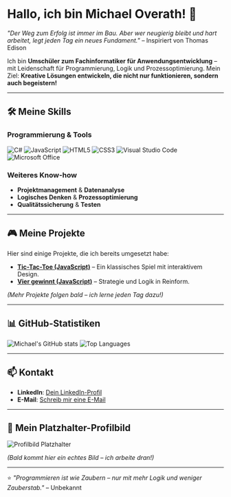 # Hallo, ich bin Michael Overath! 👋

*"Der Weg zum Erfolg ist immer im Bau. Aber wer neugierig bleibt und hart arbeitet, legt jeden Tag ein neues Fundament."* – Inspiriert von Thomas Edison

Ich bin **Umschüler zum Fachinformatiker für Anwendungsentwicklung** – mit Leidenschaft für Programmierung, Logik und Prozessoptimierung. Mein Ziel: **Kreative Lösungen entwickeln, die nicht nur funktionieren, sondern auch begeistern!**

---

## 🛠️ Meine Skills

### **Programmierung & Tools**
![C#](https://img.shields.io/badge/C%23-239120?style=for-the-badge&logo=c-sharp&logoColor=white)
![JavaScript](https://img.shields.io/badge/JavaScript-F7DF1E?style=for-the-badge&logo=javascript&logoColor=black)
![HTML5](https://img.shields.io/badge/HTML5-E34F26?style=for-the-badge&logo=html5&logoColor=white)
![CSS3](https://img.shields.io/badge/CSS3-1572B6?style=for-the-badge&logo=css3&logoColor=white)
![Visual Studio Code](https://img.shields.io/badge/VS_Code-0078D4?style=for-the-badge&logo=visual-studio-code&logoColor=white)
![Microsoft Office](https://img.shields.io/badge/Microsoft_Office-D83B01?style=for-the-badge&logo=microsoft-office&logoColor=white)

### **Weiteres Know-how**
- **Projektmanagement** & **Datenanalyse**
- **Logisches Denken** & **Prozessoptimierung**
- **Qualitätssicherung** & **Testen**

---

## 🎮 Meine Projekte

Hier sind einige Projekte, die ich bereits umgesetzt habe:

- **[Tic-Tac-Toe (JavaScript)](LINK_EINFÜGEN)** – Ein klassisches Spiel mit interaktivem Design.
- **[Vier gewinnt (JavaScript)](LINK_EINFÜGEN)** – Strategie und Logik in Reinform.

*(Mehr Projekte folgen bald – ich lerne jeden Tag dazu!)*

---

## 📊 GitHub-Statistiken

![Michael's GitHub stats](https://github-readme-stats.vercel.app/api?username=MichaelOverath&show_icons=true&theme=dark&bg_color=0d1117&text_color=ffffff&icon_color=4da1ff&title_color=4da1ff)
![Top Languages](https://github-readme-stats.vercel.app/api/top-langs/?username=MichaelOverath&layout=compact&theme=dark&bg_color=0d1117&text_color=ffffff&title_color=4da1ff)

---

## 📫 Kontakt

- **LinkedIn**: [Dein LinkedIn-Profil](LINK_EINFÜGEN)
- **E-Mail**: [Schreib mir eine E-Mail](mailto:DEINE_EMAIL)

---

## 🎨 Mein Platzhalter-Profilbild
![Profilbild Platzhalter](https://via.placeholder.com/150/0d1117/4da1ff?text=Michael+Overath)

*(Bald kommt hier ein echtes Bild – ich arbeite dran!)*

---
⭐ *"Programmieren ist wie Zaubern – nur mit mehr Logik und weniger Zauberstab."* – Unbekannt
